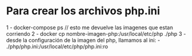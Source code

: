 # Para crear los archivos php.ini

1 - docker-compose ps // esto me devuelve las imagenes que estan corriendo
2 - docker cp nombre-imagen-php:/usr/local/etc/php ./php
3 - desde la configuración de la imagen del php, llamamos al ini:
    - ./php/php.ini:/usr/local/etc/php/php.ini:ro